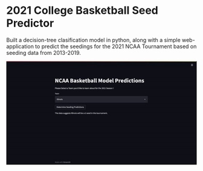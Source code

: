 # 2021 College Basketball Seed Predictor

Built a decision-tree clasification model in python, along with a simple web-application to predict the seedings for the 2021 NCAA Tournament based on seeding data from 2013-2019. 

![grab-landing-page](https://github.com/rbangre/cbb-predict/blob/master/demo.gif)

